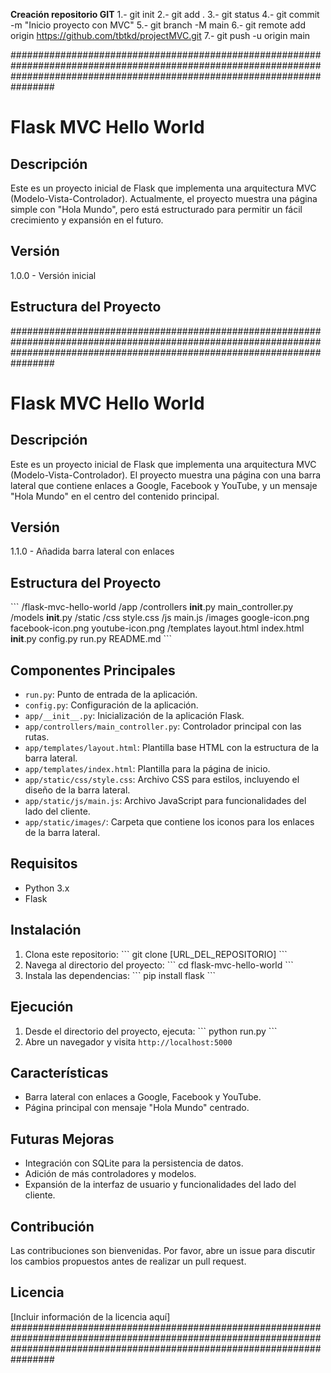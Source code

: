 **Creación repositorio GIT**
1.- git init
2.- git add .
3.- git status
4.- git commit -m "Inicio proyecto con MVC"
5.- git branch -M main
6.- git remote add origin https://github.com/tbtkd/projectMVC.git
7.- git push -u origin main

################################################################################################################################################################################
# Flask MVC Hello World

## Descripción
Este es un proyecto inicial de Flask que implementa una arquitectura MVC (Modelo-Vista-Controlador). Actualmente, el proyecto muestra una página simple con "Hola Mundo", pero está estructurado para permitir un fácil crecimiento y expansión en el futuro.

## Versión
1.0.0 - Versión inicial

## Estructura del Proyecto  

################################################################################################################################################################################
# Flask MVC Hello World

## Descripción
Este es un proyecto inicial de Flask que implementa una arquitectura MVC (Modelo-Vista-Controlador). El proyecto muestra una página con una barra lateral que contiene enlaces a Google, Facebook y YouTube, y un mensaje "Hola Mundo" en el centro del contenido principal.

## Versión
1.1.0 - Añadida barra lateral con enlaces

## Estructura del Proyecto
\`\`\`
/flask-mvc-hello-world
    /app
        /controllers
            __init__.py
            main_controller.py
        /models
            __init__.py
        /static
            /css
                style.css
            /js
                main.js
            /images
                google-icon.png
                facebook-icon.png
                youtube-icon.png
        /templates
            layout.html
            index.html
        __init__.py
    config.py
    run.py
    README.md
\`\`\`

## Componentes Principales
- `run.py`: Punto de entrada de la aplicación.
- `config.py`: Configuración de la aplicación.
- `app/__init__.py`: Inicialización de la aplicación Flask.
- `app/controllers/main_controller.py`: Controlador principal con las rutas.
- `app/templates/layout.html`: Plantilla base HTML con la estructura de la barra lateral.
- `app/templates/index.html`: Plantilla para la página de inicio.
- `app/static/css/style.css`: Archivo CSS para estilos, incluyendo el diseño de la barra lateral.
- `app/static/js/main.js`: Archivo JavaScript para funcionalidades del lado del cliente.
- `app/static/images/`: Carpeta que contiene los iconos para los enlaces de la barra lateral.

## Requisitos
- Python 3.x
- Flask

## Instalación
1. Clona este repositorio:
   \`\`\`
   git clone [URL_DEL_REPOSITORIO]
   \`\`\`
2. Navega al directorio del proyecto:
   \`\`\`
   cd flask-mvc-hello-world
   \`\`\`
3. Instala las dependencias:
   \`\`\`
   pip install flask
   \`\`\`

## Ejecución
1. Desde el directorio del proyecto, ejecuta:
   \`\`\`
   python run.py
   \`\`\`
2. Abre un navegador y visita `http://localhost:5000`

## Características
- Barra lateral con enlaces a Google, Facebook y YouTube.
- Página principal con mensaje "Hola Mundo" centrado.

## Futuras Mejoras
- Integración con SQLite para la persistencia de datos.
- Adición de más controladores y modelos.
- Expansión de la interfaz de usuario y funcionalidades del lado del cliente.

## Contribución
Las contribuciones son bienvenidas. Por favor, abre un issue para discutir los cambios propuestos antes de realizar un pull request.

## Licencia
[Incluir información de la licencia aquí]
################################################################################################################################################################################

